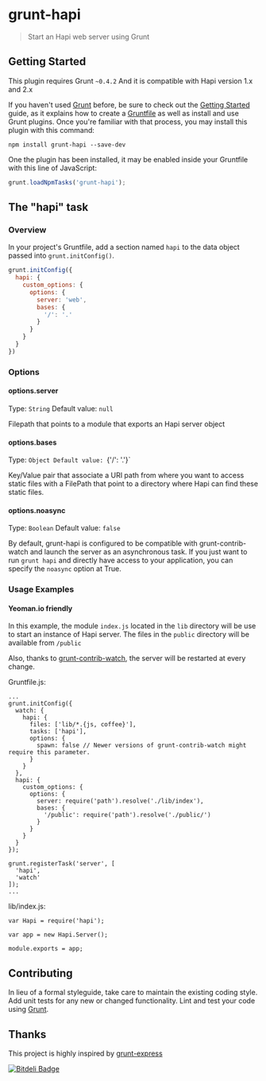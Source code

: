 # grunt-hapi

> Start an Hapi web server using Grunt

## Getting Started
This plugin requires Grunt `~0.4.2`
And it is compatible with Hapi version 1.x and 2.x

If you haven't used [Grunt](http://gruntjs.com/) before, be sure to check out the [Getting Started](http://gruntjs.com/getting-started) guide, as it explains how to create a [Gruntfile](http://gruntjs.com/sample-gruntfile) as well as install and use Grunt plugins. Once you're familiar with that process, you may install this plugin with this command:

```shell
npm install grunt-hapi --save-dev
```

One the plugin has been installed, it may be enabled inside your Gruntfile with this line of JavaScript:

```js
grunt.loadNpmTasks('grunt-hapi');
```

## The "hapi" task

### Overview
In your project's Gruntfile, add a section named `hapi` to the data object passed into `grunt.initConfig()`.

```js
grunt.initConfig({
  hapi: {
    custom_options: {
      options: {
        server: 'web',
        bases: {
          '/': '.'
        }
      }
    }
  }
})
```

### Options

#### options.server
Type: `String`
Default value: `null`

Filepath that points to a module that exports an Hapi server object

#### options.bases
Type: `Object
Default value: `{'/': '.'}`

Key/Value pair that associate a URI path from where you want to access static files with a FilePath that point to a directory where Hapi can find these static files.

#### options.noasync
Type: `Boolean`
Default value: `false`

By default, grunt-hapi is configured to be compatible with grunt-contrib-watch and launch the server as an asynchronous task.
If you just want to run `grunt hapi` and directly have access to your application, you can specify the `noasync` option at True. 

### Usage Examples

#### Yeoman.io friendly
In this example, the module `index.js` located in the `lib` directory will be use to start an instance of Hapi server. The files in the `public` directory will be available from `/public`

Also, thanks to [grunt-contrib-watch](https://github.com/gruntjs/grunt-contrib-watch), the server will be restarted at every change.

Gruntfile.js:
```
...
grunt.initConfig({
  watch: {
    hapi: {
      files: ['lib/*.{js, coffee}'],
      tasks: ['hapi'],
      options: {
        spawn: false // Newer versions of grunt-contrib-watch might require this parameter.
      }
    }
  },
  hapi: {
    custom_options: {
      options: {
        server: require('path').resolve('./lib/index'),
        bases: {
          '/public': require('path').resolve('./public/')
        }
      }
    }
  }
});

grunt.registerTask('server', [
  'hapi',
  'watch'
]);
...
```

lib/index.js:
```
var Hapi = require('hapi');

var app = new Hapi.Server();

module.exports = app;
```

## Contributing
In lieu of a formal styleguide, take care to maintain the existing coding style. Add unit tests for any new or changed functionality. Lint and test your code using [Grunt](http://gruntjs.com/).

## Thanks
This project is highly inspired by [grunt-express](https://github.com/blai/grunt-express)


[![Bitdeli Badge](https://d2weczhvl823v0.cloudfront.net/athieriot/grunt-hapi/trend.png)](https://bitdeli.com/free "Bitdeli Badge")

